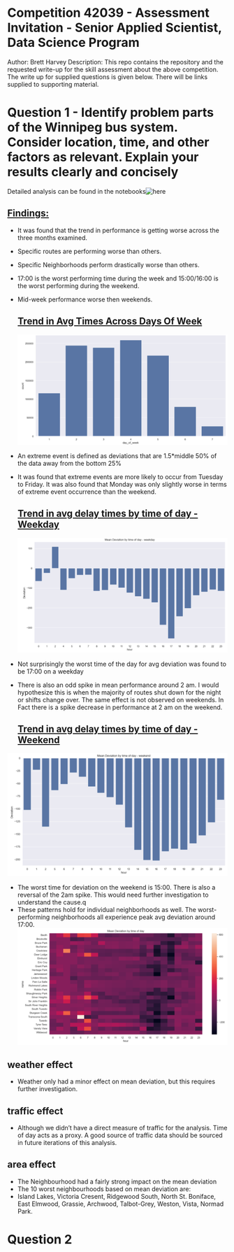 # Competition 42039 - Assessment Invitation - Senior Applied Scientist, Data Science Program
Author: Brett Harvey
Description: This repo contains the repository and the requested write-up for the skill assessment about the above competition. The write up for supplied questions is given below. There will be links supplied to supporting material.

# Question 1 - Identify problem parts of the Winnipeg bus system. Consider location, time, and other factors as relevant. Explain your results clearly and concisely 
Detailed analysis can be found in the notebooks![here](https://github.com/bharvey125/SeniorAppliedScientist_assement/tree/main/busarrival-pred/notebooks)

## <u>Findings:</u>
- It was found that the trend in performance is getting worse across the three months examined.  
- Specific routes are performing worse than others.
- Specific Neighborhoods perform drastically worse than others.
- 17:00 is the worst performing time during the week and 15:00/16:00 is the worst performing during the weekend.
- Mid-week performance worse then weekends.
  ## <u>Trend in Avg Times Across Days Of Week</u>
  ![Count Of Extreme Events By Day](https://github.com/bharvey125/SeniorAppliedScientist_assement/blob/main/Graphs/Count%20of%20extreme%20events%20by%20day.png)
- An extreme event is defined as deviations that are 1.5*middle 50% of the data away from the bottom 25%
- It was found that extreme events are more likely to occur from Tuesday to Friday. It was also found that Monday was only slightly worse in terms of extreme event occurrence than the weekend.

  ## <u>Trend in avg delay times by time of day - Weekday</u>
  ![Avg Deviation By Time Of Day - weekday](https://github.com/bharvey125/SeniorAppliedScientist_assement/blob/main/Graphs/mean%20deviation%20by%20Time%20of%20day%20-%20weekday.png)
- Not surprisingly the worst time of the day for avg deviation was found to be 17:00 on a weekday
- There is also an odd spike in mean performance around 2 am. I would hypothesize this is when the majority of routes shut down for the night or shifts change over. The same effect is not observed on weekends. In Fact there is a spike decrease in performance at 2 am on the weekend.


  ## <u>Trend in avg delay times by time of day - Weekend</u>
![Avg Deviation By Time Of Day - weekend](https://github.com/bharvey125/SeniorAppliedScientist_assement/blob/main/Graphs/mean%20deviation%20by%20Time%20of%20day%20-%20weekend.png)
- The worst time for deviation on the weekend is 15:00. There is also a reversal of the 2am spike. This would need further investigation to understand the cause.q
- These patterns hold for individual neighborhoods as well. The worst-performing neighborhoods all experience peak avg deviation around 17:00.
![Avg Deviation By Time Of Day - Neighborhoood](https://github.com/bharvey125/SeniorAppliedScientist_assement/blob/main/Graphs/mean%20deviation%20by%20Time%20of%20day%20and%20neighbourhood.png)

## weather effect
- Weather only had a minor effect on mean deviation, but this requires further investigation. 

## traffic effect
- Although we didn’t have a direct measure of traffic for the analysis. Time of day acts as a proxy. A good source of traffic data should be sourced in future iterations of this analysis. 
## area effect
- The Neighbourhood had a fairly strong impact on the mean deviation
- The 10 worst neighbourhoods based on mean deviation are:
- Island Lakes, Victoria Cresent, Ridgewood South, North St. Boniface, East Elmwood, Grassie,   Archwood, Talbot-Grey, Weston, Vista, Normad Park.

# Question 2
